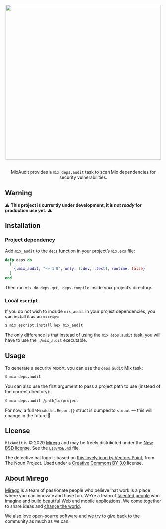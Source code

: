 <div align="center">
  <img src="https://user-images.githubusercontent.com/11348/75812982-32921e80-5d5d-11ea-9c3b-ad46fd6005f9.png" width="500" />
  <p><br />MixAudit provides a <code>mix deps.audit</code> task to scan Mix dependencies for security vulnerabilities.</p>
</div>

## Warning

⚠️ **This project is currently under development, it is _not ready_ for production use yet.** ⚠️

## Installation

### Project dependency

Add `mix_audit` to the `deps` function in your project’s `mix.exs` file:

```elixir
defp deps do
  [
    {:mix_audit, "~> 1.0", only: [:dev, :test], runtime: false}
  ]
end
```

Then run `mix do deps.get, deps.compile` inside your project’s directory.

### Local `escript`

If you do not wish to include `mix_audit` in your project dependencies, you can install it as an `escript`:

```bash
$ mix escript.install hex mix_audit
```

The only difference is that instead of using the `mix deps.audit` task, you will have to use the `./mix_audit` executable.

## Usage

To generate a security report, you can use the `deps.audit` Mix task:

```bash
$ mix deps.audit
```

You can also use the first argument to pass a project path to use (instead of the current directory):

```bash
$ mix deps.audit /path/to/project
```

For now, a full `%MixAudit.Report{}` struct is dumped to `stdout` — this will change in the future 🙂

## License

`MixAudit` is © 2020 [Mirego](https://www.mirego.com) and may be freely distributed under the [New BSD license](http://opensource.org/licenses/BSD-3-Clause). See the [`LICENSE.md`](https://github.com/mirego/mix_audit/blob/master/LICENSE.md) file.

The detective hat logo is based on [this lovely icon by Vectors Point](https://thenounproject.com/term/detective/1883300), from The Noun Project. Used under a [Creative Commons BY 3.0](http://creativecommons.org/licenses/by/3.0/) license.

## About Mirego

[Mirego](https://www.mirego.com) is a team of passionate people who believe that work is a place where you can innovate and have fun. We’re a team of [talented people](https://life.mirego.com) who imagine and build beautiful Web and mobile applications. We come together to share ideas and [change the world](http://www.mirego.org).

We also [love open-source software](https://open.mirego.com) and we try to give back to the community as much as we can.
